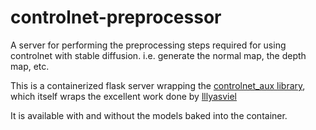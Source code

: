 # controlnet-preprocessor
A server for performing the preprocessing steps required for using controlnet with stable diffusion. i.e. generate the normal map, the depth map, etc.

This is a containerized flask server wrapping the [controlnet_aux library](https://github.com/patrickvonplaten/controlnet_aux), which itself wraps the excellent work done by [lllyasviel](https://github.com/lllyasviel)

It is available with and without the models baked into the container.